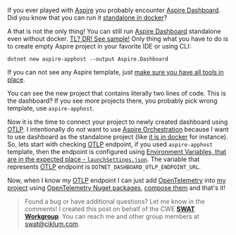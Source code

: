 If you ever played with [Aspire](https://learn.microsoft.com/en-us/dotnet/aspire/get-started/aspire-overview) you probably encounter [Aspire Dashboard](https://learn.microsoft.com/en-us/dotnet/aspire/fundamentals/dashboard). Did you know that you can run it [standalone in docker](https://learn.microsoft.com/en-us/samples/dotnet/aspire-samples/aspire-standalone-dashboard/)? 

A that is not the only thing! You can still run [Aspire Dashboard](https://learn.microsoft.com/en-us/dotnet/aspire/fundamentals/dashboard) standalone even without docker. [TL? DR! See sample!](https://github.com/paukertj/cwe-swat/tree/main/shorts/2024-04-05_JPA_Aspire_Dashboard_Samples) Only thing what you have to do is to create empty Aspire project in your favorite IDE or using CLI:

`dotnet new aspire-apphost --output Aspire.Dashboard`

If you can not see any Aspire template, just [make sure you have all tools in place](https://learn.microsoft.com/en-us/dotnet/aspire/fundamentals/setup-tooling?tabs=visual-studio%2Cwindows#install-net-aspire).

You can see the new project that contains literally two lines of code. This is the dashboard? If you see more projects there, you probably pick wrong template, use `aspire-apphost`. 

Now it is the time to connect your project to newly created dashboard using [OTLP](https://opentelemetry.io/docs/specs/otlp/). I intentionally do not want to use [Aspire Orchestration](https://learn.microsoft.com/en-us/dotnet/aspire/fundamentals/app-host-overview) because I want to use dashboard as the standalone project (like [it is in docker](https://learn.microsoft.com/en-us/samples/dotnet/aspire-samples/aspire-standalone-dashboard/) for instance). So, lets start with checking [OTLP](https://opentelemetry.io/docs/specs/otlp/) endpoint, if you used `aspire-apphost` template, then the endpoint is configured using [Environment Variables, that are in the expected place - `launchSettings.json`](https://learn.microsoft.com/en-us/aspnet/core/fundamentals/environments?view=aspnetcore-8.0). The variable that represents [OTLP](https://opentelemetry.io/docs/specs/otlp/) endpoint is `DOTNET_DASHBOARD_OTLP_ENDPOINT_URL`. 

Now, when I know my [OTLP](https://opentelemetry.io/docs/specs/otlp/) endpoint I can just add [OpenTelemetry](https://opentelemetry.io/) into [my project](https://github.com/paukertj/cwe-swat/tree/main/shorts/2024-04-05_JPA_Aspire_Dashboard_Samples) using [OpenTelemetry Nuget packages](https://www.nuget.org/profiles/OpenTelemetry), [compose them](https://github.com/paukertj/cwe-swat/blob/main/shorts/2024-04-05_JPA_Aspire_Dashboard_Samples/Program.cs) and that's it!

> Found a bug or have additional questions? Let me know in the comments! I created this post on behalf of the CWE [**SWAT Workgroup**](https://wiki.ciklum.net/display/CGNA/SWAT+Workgroup). You can reach me and other group members at swat@ciklum.com.